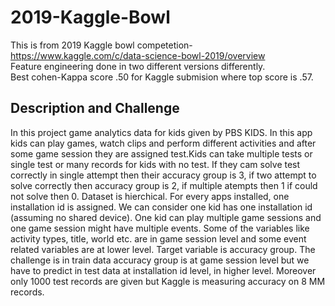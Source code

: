 # 2019-Kaggle-Bowl

This is from 2019 Kaggle bowl competetion- https://www.kaggle.com/c/data-science-bowl-2019/overview
<br> Feature engineering done in two different versions differently. 
<br> Best cohen-Kappa score .50 for Kaggle submision where top score is .57.

## Description and Challenge 

In this project game analytics data for kids given by PBS KIDS. In this app kids can play
games, watch clips and perform different activities and after some game session they are assigned
test.Kids can take multiple tests or single test or many records for kids with no test.
If they cam solve test correctly in single attempt then their accuracy group is 3, if two attempt
to solve correctly then accuracy group is 2, if multiple atempts then 1 if could not solve then 0.
Dataset is hierchical. For every apps installed, one installation id is assigned. We can consider
one kid has one installation id (assuming no shared device). One kid can play multiple game sessions
and one game session might have multiple events. Some of the variables like activity types, title, world
etc. are in game session level and some event related variables are at lower level.
Target variable is accuracy group.
The challenge is in train data accuracy group is at game session level
but we have to predict in test data at installation id level, in higher level.
Moreover only 1000 test records are given but Kaggle is measuring accuracy on 8 MM records.
